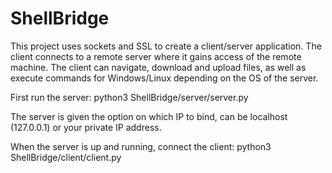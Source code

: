 # ShellBridge

This project uses sockets and SSL to create a client/server application. The client connects to a remote server where it gains access of the remote machine. The client can navigate, download and upload files, as well as execute commands for Windows/Linux depending on the OS of the server. 

First run the server:
python3 ShellBridge/server/server.py

The server is given the option on which IP to bind, can be localhost (127.0.0.1) or your private IP address.

When the server is up and running, connect the client:
python3 ShellBridge/client/client.py

